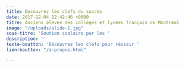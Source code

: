 ```yaml
---
title: Decouvrez les clefs du succès
date: 2017-12-04 22:42:46 +0000
titre: Anciens élèves des collèges et lycées français de Montréal
image: "/uploads/slide-1.jpg"
sous-titre: 'Soutien scolaire par les '
description: ''
texte-boutton: 'Découvrez les clefs pour réussir '
lien-boutton: "/a-propos.html"

---
```

